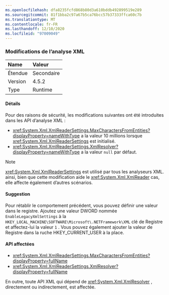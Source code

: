 ```yaml
---
ms.openlocfilehash: dfa8235fcfd868b80d3a610bddb492899519e289
ms.sourcegitcommit: 81f1bba2c97a67b5ca76bcc57b37333ffca60c7b
ms.translationtype: MT
ms.contentlocale: fr-FR
ms.lasthandoff: 12/10/2020
ms.locfileid: "97009049"
---
```

### <a name="xml-parsing-changes"></a>Modifications de l’analyse XML

| Name    | Valeur   |
|:--------|:--------|
| Étendue   | Secondaire   |
| Version | 4.5.2   |
| Type    | Runtime |

#### <a name="details"></a>Détails

Pour des raisons de sécurité, les modifications suivantes ont été introduites dans les API d’analyse XML :

- <xref:System.Xml.XmlReaderSettings.MaxCharactersFromEntities?displayProperty=nameWithType> a la valeur 10 millions lorsque <xref:System.Xml.XmlReaderSettings> est initialisé.
- <xref:System.Xml.XmlReaderSettings.XmlResolver?displayProperty=nameWithType> a la valeur `null` par défaut.

> [!NOTE]
> <xref:System.Xml.XmlReaderSettings> est utilisé par tous les analyseurs XML. ainsi, bien que cette modification aide le <xref:System.Xml.XmlReader> cas, elle affecte également d’autres scénarios.

#### <a name="suggestion"></a>Suggestion

Pour rétablir le comportement précédent, vous pouvez définir une valeur dans le registre. Ajoutez une valeur DWORD nommée `EnableLegacyXmlSettings` à la `HKEY_LOCAL_MACHINE\SOFTWARE\Microsoft\.NETFramework\XML` clé de Registre et affectez-lui la valeur `1` . Vous pouvez également ajouter la valeur de Registre dans la ruche HKEY_CURRENT_USER à la place.

#### <a name="affected-apis"></a>API affectées

- <xref:System.Xml.XmlReaderSettings.MaxCharactersFromEntities?displayProperty=fullName>
- <xref:System.Xml.XmlReaderSettings.XmlResolver?displayProperty=fullName>

En outre, toute API XML qui dépend de <xref:System.Xml.XmlResolver> , directement ou indirectement, est affectée.

<!--

#### Affected APIs

- `P:System.Xml.XmlReaderSettings.MaxCharactersFromEntities`
- `P:System.Xml.XmlReaderSettings.XmlResolver`

-->
